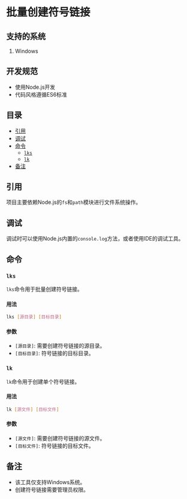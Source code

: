 # 批量创建符号链接

## 支持的系统
1. Windows

## 开发规范
- 使用Node.js开发
- 代码风格遵循ES6标准

## 目录
- [引用](#引用)
- [调试](#调试)
- [命令](#命令)
  - [`lks`](#lks)
  - [`lk`](#lk)
- [备注](#备注)

## 引用
项目主要依赖Node.js的`fs`和`path`模块进行文件系统操作。

## 调试
调试时可以使用Node.js内置的`console.log`方法，或者使用IDE的调试工具。

## 命令

### `lks`
`lks`命令用于批量创建符号链接。

#### 用法
```bash
lks [源目录] [目标目录]
```

#### 参数
- `[源目录]`: 需要创建符号链接的源目录。
- `[目标目录]`: 符号链接的目标目录。

### `lk`
`lk`命令用于创建单个符号链接。

#### 用法
```bash
lk [源文件] [目标文件]
```

#### 参数
- `[源文件]`: 需要创建符号链接的源文件。
- `[目标文件]`: 符号链接的目标文件。

## 备注
- 该工具仅支持Windows系统。
- 创建符号链接需要管理员权限。